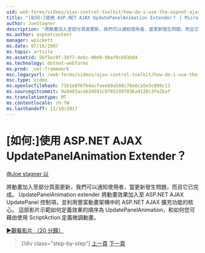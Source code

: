 ```yaml
---
uid: web-forms/videos/ajax-control-toolkit/how-do-i-use-the-aspnet-ajax-updatepanelanimation-extender
title: "[如何:]使用 ASP.NET AJAX UpdatePanelAnimation Extender？ | Microsoft Docs"
author: JoeStagner
description: "將動畫加入至部分頁面更新，我們可以通知使用者，當更新發生問題，而且它已完成。 UpdatePanelAnimation extender..."
ms.author: aspnetcontent
manager: wpickett
ms.date: 07/16/2007
ms.topic: article
ms.assetid: 56f5ec0f-38f7-4ebc-90d9-9baf0c693bd4
ms.technology: dotnet-webforms
ms.prod: .net-framework
msc.legacyurl: /web-forms/videos/ajax-control-toolkit/how-do-i-use-the-aspnet-ajax-updatepanelanimation-extender
msc.type: video
ms.openlocfilehash: 71b1e8f6fb4acfaee69a588c70a8ca5e3c099c13
ms.sourcegitcommit: 9a9483aceb34591c97451997036a9120c3fe2baf
ms.translationtype: MT
ms.contentlocale: zh-TW
ms.lasthandoff: 11/10/2017
---
```

<a name="how-do-i-use-the-aspnet-ajax-updatepanelanimation-extender"></a>[如何:]使用 ASP.NET AJAX UpdatePanelAnimation Extender？
====================
由[Joe stagner 以](https://github.com/JoeStagner)

將動畫加入至部分頁面更新，我們可以通知使用者，當更新發生問題，而且它已完成。 UpdatePanelAnimation extender 將動畫效果加入至 ASP.NET AJAX UpdatePanel 控制項，並利用豐富動畫架構中的 ASP.NET AJAX 擴充功能的核心。 這部影片示範如何定義效果的順序為 UpdatePanelAnimation，和如何您可藉由使用 ScriptAction 定義微調動畫。

[&#9654;觀看影片 （20 分鐘）](https://channel9.msdn.com/Blogs/ASP-NET-Site-Videos/how-do-i-use-the-aspnet-ajax-updatepanelanimation-extender)

>[!div class="step-by-step"]
[上一頁](how-do-i-use-the-aspnet-ajax-slideshow-extender.md)
[下一頁](how-do-i-the-ajax-toolkit-reorder-control.md)
